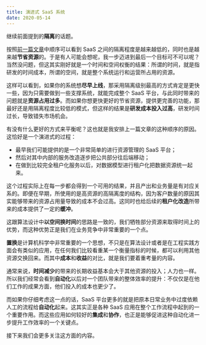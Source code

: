 ```yaml
---
title: 演进式 SaaS 系统
date: 2020-05-14
---
```


继续前面提到的**隔离**的话题。

按照[前一篇文章](https://mp.weixin.qq.com/s/N2TGTxE1Qegqik_a85q4cg)中顺序可以看到 SaaS 之间的隔离程度是越来越低的，同时也是越来越**节省资源**的。于是有人可能会想呢，我一步迈进到最后一个目标可不可以呢？当然没问题，但这其实刚好就是一个时间和空间权衡的结果：所谓的时间，就是指研发的时间成本，所谓的空间，就是整个系统运行和运营所占用的资源。

这样可以看到，如果你的系统想**尽早上线**，那采用隔离级别最高的方式肯定是更快一些，因为只需要做到一些支撑系统，就能完成整个 SaaS 平台，与此同时带来的问题就是**资源占用过多**。而如果你想更快更好的节省资源，提供更完善的功能，那最好还是用隔离程度比较低的模式，但这样的结果是**研发成本投入过高**，研发时间过长，导致错失市场机会。

有没有什么更好的方式来平衡呢？这也就是我安排上一篇文章的这种顺序的原因。这恰好是一个演进式的过程：

- 最早我们可能提供的是一个非常简单的进行资源管理的 SaaS 平台；
- 然后对其中内部的服务改造逐步把公共部分往后端移动；
- 在做到比较完全租户化服务以后，对数据模型进行租户化把数据资源统一起来。

这个过程实际上在每一步都会得到一个可用的结果，并且产出和业务量是有对应关系的。即便在早期，所使用的是高资源的高隔离度的结构，因为客户数量的原因其实能够带来的资源占用量导致的成本不会过高。这同时也给后续的**租户化改造**所带来的成本提供了一定的**缓冲**。

这跟算法设计中**以空间换时间**的思路是一致的，我们牺牲部分资源来取得时间上的优势，而这种优势正是我们在业务竞争中非常重要的一个点。

**置换**是计算机科学中非常重要的一个思想，不只是在算法设计或者是在工程实践方面会有类似的应用，在任何我们比较看重某一个衡量指标的时候，都可以利用其他资源交换回来。而其中**成本**和**收益**的对比，就是我们要着重考量的内容。

通常来说，**时间减少**的带来的长期收益基本会大于其他资源的投入；人力也一样。所以我们经常会看到**自动化**以后对一个团队带来的整体效率的提升：不仅仅是在他们工作的成果方面，他们投入的成本也更少了。

而如果你仔细考虑这一点的话，SaaS 平台更多的就是把原本日常业务中过度依赖人工的流程给**自动化**起来。这其实正是各种 SaaS 应用在整个工作流程中起到的一个重要作用。而这些应用如何较好的**集成**和**协作**，也正是能够促进这种自动化进一步提升工作效率的一个关键点。

接下来我们会更多关注这方面的内容。
